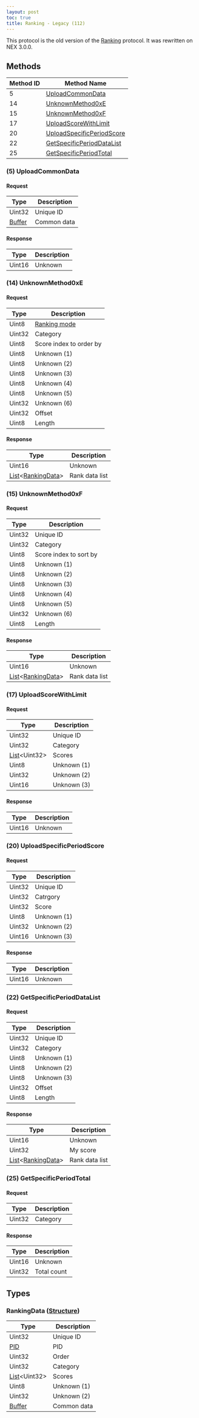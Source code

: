 ```yaml
---
layout: post
toc: true
title: Ranking - Legacy (112)
---
```


This protocol is the old version of the [Ranking](/docs/nex/protocols/ranking) protocol. It was rewritten on NEX 3.0.0.

## Methods

| Method ID | Method Name                                                |
| --------- | ---------------------------------------------------------- |
| 5         | [UploadCommonData](#5-uploadcommondata)                    |
| 14        | [UnknownMethod0xE](#14-unknownmethod0xe)                   |
| 15        | [UnknownMethod0xF](#15-unknownmethod0xf)                   |
| 17        | [UploadScoreWithLimit](#17-uploadscorewithlimit)           |
| 20        | [UploadSpecificPeriodScore](#20-uploadspecificperiodscore) |
| 22        | [GetSpecificPeriodDataList](#22-getspecificperioddatalist) |
| 25        | [GetSpecificPeriodTotal](#25-getspecificperiodtotal)       |

### (5) UploadCommonData
#### Request

| Type     | Description |
|----------|-------------|
| Uint32   | Unique ID   |
| [Buffer] | Common data |

#### Response

| Type   | Description |
|--------|-------------|
| Uint16 | Unknown     |

### (14) UnknownMethod0xE
#### Request

| Type   | Description             |
|--------|-------------------------|
| Uint8  | [Ranking mode]          |
| Uint32 | Category                |
| Uint8  | Score index to order by |
| Uint8  | Unknown (1)             |
| Uint8  | Unknown (2)             |
| Uint8  | Unknown (3)             |
| Uint8  | Unknown (4)             |
| Uint8  | Unknown (5)             |
| Uint32 | Unknown (6)             |
| Uint32 | Offset                  |
| Uint8  | Length                  |

#### Response

| Type                        | Description    |
|-----------------------------|----------------|
| Uint16                      | Unknown        |
| [List]&lt;[RankingData]&gt; | Rank data list |

### (15) UnknownMethod0xF
#### Request

| Type   | Description            |
|--------|------------------------|
| Uint32 | Unique ID              |
| Uint32 | Category               |
| Uint8  | Score index to sort by |
| Uint8  | Unknown (1)            |
| Uint8  | Unknown (2)            |
| Uint8  | Unknown (3)            |
| Uint8  | Unknown (4)            |
| Uint8  | Unknown (5)            |
| Uint32 | Unknown (6)            |
| Uint8  | Length                 |

#### Response

| Type                        | Description    |
|-----------------------------|----------------|
| Uint16                      | Unknown        |
| [List]&lt;[RankingData]&gt; | Rank data list |

### (17) UploadScoreWithLimit
#### Request

| Type                 | Description |
|----------------------|-------------|
| Uint32               | Unique ID   |
| Uint32               | Category    |
| [List]&lt;Uint32&gt; | Scores      |
| Uint8                | Unknown (1) |
| Uint32               | Unknown (2) |
| Uint16               | Unknown (3) |

#### Response

| Type   | Description |
|--------|-------------|
| Uint16 | Unknown     |

### (20) UploadSpecificPeriodScore
#### Request

| Type   | Description |
|--------|-------------|
| Uint32 | Unique ID   |
| Uint32 | Catrgory    |
| Uint32 | Score       |
| Uint8  | Unknown (1) |
| Uint32 | Unknown (2) |
| Uint16 | Unknown (3) |

#### Response

| Type   | Description |
|--------|-------------|
| Uint16 | Unknown     |

### (22) GetSpecificPeriodDataList
#### Request

| Type   | Description |
|--------|-------------|
| Uint32 | Unique ID   |
| Uint32 | Category    |
| Uint8  | Unknown (1) |
| Uint8  | Unknown (2) |
| Uint8  | Unknown (3) |
| Uint32 | Offset      |
| Uint8  | Length      |

#### Response

| Type                        | Description    |
|-----------------------------|----------------|
| Uint16                      | Unknown        |
| Uint32                      | My score       |
| [List]&lt;[RankingData]&gt; | Rank data list |

### (25) GetSpecificPeriodTotal
#### Request

| Type   | Description  |
|--------|--------------|
| Uint32 | Category     |

#### Response

| Type   | Description |
|--------|-------------|
| Uint16 | Unknown     |
| Uint32 | Total count |

## Types
### RankingData ([Structure])

| Type                 | Description |
|----------------------|-------------|
| Uint32               | Unique ID   |
| [PID]                | PID         |
| Uint32               | Order       |
| Uint32               | Category    |
| [List]&lt;Uint32&gt; | Scores      |
| Uint8                | Unknown (1) |
| Uint32               | Unknown (2) |
| [Buffer]             | Common data |

[Result]: /docs/nex/types#result
[String]: /docs/nex/types#string
[Buffer]: /docs/nex/types#buffer
[qBuffer]: /docs/nex/types#qbuffer
[List]: /docs/nex/types#list
[Map]: /docs/nex/types#map
[DateTime]: /docs/nex/types#datetime
[Structure]: /docs/nex/types#structure
[Data]: /docs/nex/types#anydataholder
[ResultRange]: /docs/nex/types#resultrange-structure
[PID]: /docs/nex/types#pid

[RankingData]: #rankingdata-structure
[Ranking mode]: /docs/nex/protocols/ranking#ranking-mode
